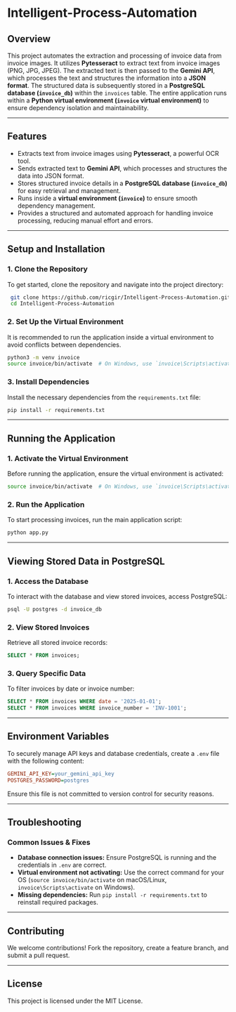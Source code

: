 # Intelligent-Process-Automation

## Overview
This project automates the extraction and processing of invoice data from invoice images. It utilizes **Pytesseract** to extract text from invoice images (PNG, JPG, JPEG). The extracted text is then passed to the **Gemini API**, which processes the text and structures the information into a **JSON format**. The structured data is subsequently stored in a **PostgreSQL database (`invoice_db`)** within the `invoices` table. The entire application runs within a **Python virtual environment (`invoice` virtual environment)** to ensure dependency isolation and maintainability.

---

## Features
- Extracts text from invoice images using **Pytesseract**, a powerful OCR tool.
- Sends extracted text to **Gemini API**, which processes and structures the data into JSON format.
- Stores structured invoice details in a **PostgreSQL database (`invoice_db`)** for easy retrieval and management.
- Runs inside a **virtual environment (`invoice`)** to ensure smooth dependency management.
- Provides a structured and automated approach for handling invoice processing, reducing manual effort and errors.

---

## Setup and Installation

### **1. Clone the Repository**
To get started, clone the repository and navigate into the project directory:
```sh
 git clone https://github.com/ricgir/Intelligent-Process-Automation.git
 cd Intelligent-Process-Automation
```

### **2. Set Up the Virtual Environment**
It is recommended to run the application inside a virtual environment to avoid conflicts between dependencies.
```sh
python3 -m venv invoice
source invoice/bin/activate  # On Windows, use `invoice\Scripts\activate`
```

### **3. Install Dependencies**
Install the necessary dependencies from the `requirements.txt` file:
```sh
pip install -r requirements.txt
```

---

## Running the Application

### **1. Activate the Virtual Environment**
Before running the application, ensure the virtual environment is activated:
```sh
source invoice/bin/activate  # On Windows, use `invoice\Scripts\activate`
```

### **2. Run the Application**
To start processing invoices, run the main application script:
```sh
python app.py
```

---

## Viewing Stored Data in PostgreSQL

### **1. Access the Database**
To interact with the database and view stored invoices, access PostgreSQL:
```sh
psql -U postgres -d invoice_db
```

### **2. View Stored Invoices**
Retrieve all stored invoice records:
```sql
SELECT * FROM invoices;
```

### **3. Query Specific Data**
To filter invoices by date or invoice number:
```sql
SELECT * FROM invoices WHERE date = '2025-01-01';
SELECT * FROM invoices WHERE invoice_number = 'INV-1001';
```

---

## Environment Variables
To securely manage API keys and database credentials, create a `.env` file with the following content:
```ini
GEMINI_API_KEY=your_gemini_api_key
POSTGRES_PASSWORD=postgres
```
Ensure this file is not committed to version control for security reasons.

---

## Troubleshooting

### **Common Issues & Fixes**
- **Database connection issues:** Ensure PostgreSQL is running and the credentials in `.env` are correct.
- **Virtual environment not activating:** Use the correct command for your OS (`source invoice/bin/activate` on macOS/Linux, `invoice\Scripts\activate` on Windows).
- **Missing dependencies:** Run `pip install -r requirements.txt` to reinstall required packages.

---

## Contributing
We welcome contributions! Fork the repository, create a feature branch, and submit a pull request.

---

## License
This project is licensed under the MIT License.
